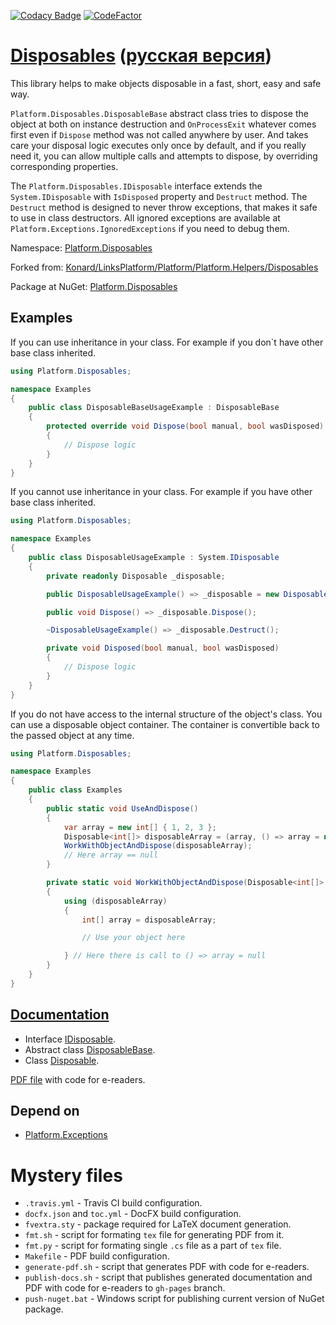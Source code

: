 [![Codacy Badge](https://api.codacy.com/project/badge/Grade/3fdafa7bb9334ea4ac4ce242039d278a)](https://app.codacy.com/app/drakonard/Disposables?utm_source=github.com&utm_medium=referral&utm_content=linksplatform/Disposables&utm_campaign=Badge_Grade_Dashboard)
[![CodeFactor](https://www.codefactor.io/repository/github/linksplatform/disposables/badge)](https://www.codefactor.io/repository/github/linksplatform/disposables)

# [Disposables](https://github.com/linksplatform/Disposables) ([русская версия](README.ru.md))

This library helps to make objects disposable in a fast, short, easy and safe way.

`Platform.Disposables.DisposableBase` abstract class tries to dispose the object at both on instance destruction and `OnProcessExit` whatever comes first even if `Dispose` method was not called anywhere by user. And takes care your disposal logic executes only once by default, and if you really need it, you can allow multiple calls and attempts to dispose, by overriding corresponding properties.

The `Platform.Disposables.IDisposable` interface extends the `System.IDisposable` with `IsDisposed` property and `Destruct` method. The `Destruct` method is designed to never throw exceptions, that makes it safe to use in class destructors. All ignored exceptions are available at `Platform.Exceptions.IgnoredExceptions` if you need to debug them.

Namespace: [Platform.Disposables](https://linksplatform.github.io/Disposables/api/Platform.Disposables.html)

Forked from: [Konard/LinksPlatform/Platform/Platform.Helpers/Disposables](https://github.com/Konard/LinksPlatform/tree/708f6143645333781adae0cad7ae998fefcd6317/Platform/Platform.Helpers/Disposables)

Package at NuGet: [Platform.Disposables](https://www.nuget.org/packages/Platform.Disposables)

## Examples

If you can use inheritance in your class. For example if you don`t have other base class inherited.

```C#
using Platform.Disposables;

namespace Examples
{
    public class DisposableBaseUsageExample : DisposableBase
    {
        protected override void Dispose(bool manual, bool wasDisposed)
        {
            // Dispose logic
        }
    }
}
```

If you cannot use inheritance in your class. For example if you have other base class inherited.

```C#
using Platform.Disposables;

namespace Examples
{
    public class DisposableUsageExample : System.IDisposable
    {
        private readonly Disposable _disposable;

        public DisposableUsageExample() => _disposable = new Disposable(Disposed);

        public void Dispose() => _disposable.Dispose();

        ~DisposableUsageExample() => _disposable.Destruct();

        private void Disposed(bool manual, bool wasDisposed)
        {
            // Dispose logic
        }
    }
}
```

If you do not have access to the internal structure of the object's class. You can use a disposable object container. The container is convertible back to the passed object at any time.

```C#
using Platform.Disposables;

namespace Examples
{
    public class Examples
    {
        public static void UseAndDispose()
        {
            var array = new int[] { 1, 2, 3 };
            Disposable<int[]> disposableArray = (array, () => array = null);
            WorkWithObjectAndDispose(disposableArray);
            // Here array == null
        }

        private static void WorkWithObjectAndDispose(Disposable<int[]> disposableArray)
        {
            using (disposableArray)
            {
                int[] array = disposableArray;

                // Use your object here

            } // Here there is call to () => array = null
        }
    }
}
```

## [Documentation](https://linksplatform.github.io/Disposables/)
* Interface [IDisposable](https://linksplatform.github.io/Disposables/api/Platform.Disposables.IDisposable.html).
* Abstract class [DisposableBase](https://linksplatform.github.io/Disposables/api/Platform.Disposables.DisposableBase.html).
* Class [Disposable](https://linksplatform.github.io/Disposables/api/Platform.Disposables.Disposable.html).

[PDF file](https://linksplatform.github.io/Disposables/Platform.Disposables.pdf) with code for e-readers.

## Depend on
* [Platform.Exceptions](https://github.com/linksplatform/Exceptions)

# Mystery files
* `.travis.yml` - Travis CI build configuration.
* `docfx.json` and `toc.yml` - DocFX build configuration.
* `fvextra.sty` - package required for LaTeX document generation.
* `fmt.sh` - script for formating `tex` file for generating PDF from it.
* `fmt.py` - script for formating single `.cs` file as a part of `tex` file.
* `Makefile` - PDF build configuration.
* `generate-pdf.sh` - script that generates PDF with code for e-readers.
* `publish-docs.sh` - script that publishes generated documentation and PDF with code for e-readers to `gh-pages` branch.
* `push-nuget.bat` - Windows script for publishing current version of NuGet package.
